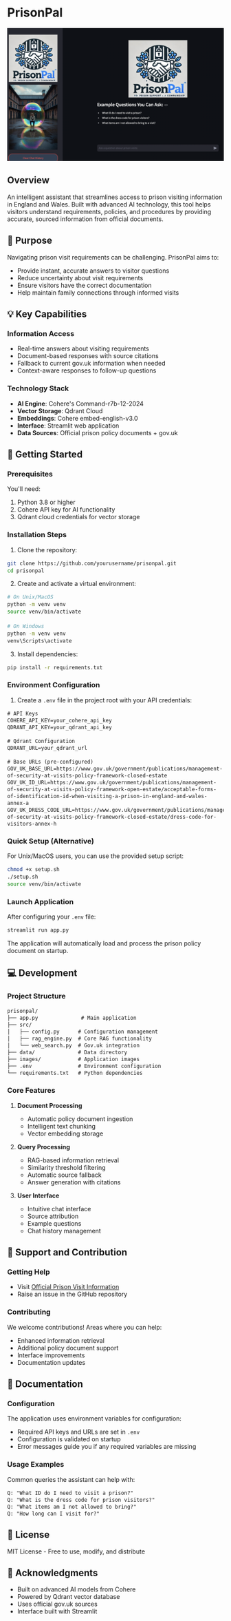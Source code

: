 # PrisonPal

![PrisonPal Interface](images/StreamlitApp.png)

## Overview
An intelligent assistant that streamlines access to prison visiting information in England and Wales. Built with advanced AI technology, this tool helps visitors understand requirements, policies, and procedures by providing accurate, sourced information from official documents.

## 🎯 Purpose
Navigating prison visit requirements can be challenging. PrisonPal aims to:
- Provide instant, accurate answers to visitor questions
- Reduce uncertainty about visit requirements
- Ensure visitors have the correct documentation
- Help maintain family connections through informed visits

## 💡 Key Capabilities

### Information Access
- Real-time answers about visiting requirements
- Document-based responses with source citations
- Fallback to current gov.uk information when needed
- Context-aware responses to follow-up questions

### Technology Stack
- **AI Engine**: Cohere's Command-r7b-12-2024 
- **Vector Storage**: Qdrant Cloud
- **Embeddings**: Cohere embed-english-v3.0
- **Interface**: Streamlit web application
- **Data Sources**: Official prison policy documents + gov.uk

## 🚀 Getting Started

### Prerequisites
You'll need:
1. Python 3.8 or higher
2. Cohere API key for AI functionality
3. Qdrant cloud credentials for vector storage

### Installation Steps
1. Clone the repository:
```bash
git clone https://github.com/yourusername/prisonpal.git
cd prisonpal
```

2. Create and activate a virtual environment:
```bash
# On Unix/MacOS
python -m venv venv
source venv/bin/activate

# On Windows
python -m venv venv
venv\Scripts\activate
```

3. Install dependencies:
```bash
pip install -r requirements.txt
```

### Environment Configuration
1. Create a `.env` file in the project root with your API credentials:
```plaintext
# API Keys
COHERE_API_KEY=your_cohere_api_key
QDRANT_API_KEY=your_qdrant_api_key

# Qdrant Configuration
QDRANT_URL=your_qdrant_url

# Base URLs (pre-configured)
GOV_UK_BASE_URL=https://www.gov.uk/government/publications/management-of-security-at-visits-policy-framework-closed-estate
GOV_UK_ID_URL=https://www.gov.uk/government/publications/management-of-security-at-visits-policy-framework-open-estate/acceptable-forms-of-identification-id-when-visiting-a-prison-in-england-and-wales-annex-a
GOV_UK_DRESS_CODE_URL=https://www.gov.uk/government/publications/management-of-security-at-visits-policy-framework-closed-estate/dress-code-for-visitors-annex-h
```

### Quick Setup (Alternative)
For Unix/MacOS users, you can use the provided setup script:
```bash
chmod +x setup.sh
./setup.sh
source venv/bin/activate
```

### Launch Application
After configuring your `.env` file:
```bash
streamlit run app.py
```

The application will automatically load and process the prison policy document on startup.

## 💻 Development

### Project Structure
```
prisonpal/
├── app.py              # Main application
├── src/
│   ├── config.py      # Configuration management
│   ├── rag_engine.py  # Core RAG functionality
│   └── web_search.py  # Gov.uk integration
├── data/              # Data directory
├── images/            # Application images
├── .env               # Environment configuration
└── requirements.txt   # Python dependencies
```

### Core Features
1. **Document Processing**
   - Automatic policy document ingestion
   - Intelligent text chunking
   - Vector embedding storage

2. **Query Processing**
   - RAG-based information retrieval
   - Similarity threshold filtering
   - Automatic source fallback
   - Answer generation with citations

3. **User Interface**
   - Intuitive chat interface
   - Source attribution
   - Example questions
   - Chat history management

## 🤝 Support and Contribution

### Getting Help
- Visit [Official Prison Visit Information](https://www.gov.uk/prison-visits)
- Raise an issue in the GitHub repository

### Contributing
We welcome contributions! Areas where you can help:
- Enhanced information retrieval
- Additional policy document support
- Interface improvements
- Documentation updates

## 📖 Documentation

### Configuration
The application uses environment variables for configuration:
- Required API keys and URLs are set in `.env`
- Configuration is validated on startup
- Error messages guide you if any required variables are missing

### Usage Examples
Common queries the assistant can help with:
```plaintext
Q: "What ID do I need to visit a prison?"
Q: "What is the dress code for prison visitors?"
Q: "What items am I not allowed to bring?"
Q: "How long can I visit for?"
```

## 📝 License
MIT License - Free to use, modify, and distribute

## 🙏 Acknowledgments
- Built on advanced AI models from Cohere
- Powered by Qdrant vector database
- Uses official gov.uk sources
- Interface built with Streamlit
